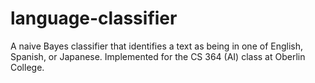 language-classifier
===================

A naive Bayes classifier that identifies a text as being in one of English, Spanish, or Japanese. Implemented for the CS 364 (AI) class at Oberlin College.